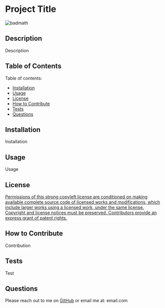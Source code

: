 
# Project Title
![badmath](https://img.shields.io/badge/license-GNU-blue)

## Description

Description

## Table of Contents

Table of contents:
    
- [Installation](#installation)
- [Usage](#usage)
- [License](#license)
- [How to Contribute](#how-to-contribute)
- [Tests](#tests)
- [Questions](#questions)
    
## Installation

Installation

## Usage

Usage

## License

[Permissions of this strong copyleft license are conditioned on making available complete source code of licensed works and modifications, which include larger works using a licensed work, under the same license. Copyright and license notices must be preserved. Contributors provide an express grant of patent rights.](https://choosealicense.com/licenses/gpl-3.0/)
    
## How to Contribute
    
Contribution
    
## Tests
    
Test

## Questions

Please reach out to me on [GitHub](https://github.com/TMcG1998)
or email me at: email.com

